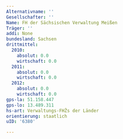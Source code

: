 ```yaml
---
Alternativname: ''
Gesellschafter: ''
Name: FH der Sächsischen Verwaltung Meißen
Träger: ''
addi: None
bundesland: Sachsen
drittmittel:
  2010:
    absolut: 0.0
    wirtschaft: 0.0
  2011:
    absolut: 0.0
    wirtschaft: 0.0
  2012:
    absolut: 0.0
    wirtschaft: 0.0
gps-la: 51.158.447
gps-lo: 13.489.311
hs-art: Verwaltungs-FHŽs der Länder
orientierung: staatlich
uID: '6380'

---
```


